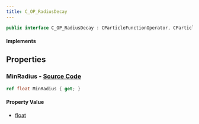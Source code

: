 ```yaml
---
title: C_OP_RadiusDecay
---
```


```csharp
public interface C_OP_RadiusDecay : CParticleFunctionOperator, CParticleFunction, ISchemaClass<CParticleFunction>, ISchemaClass<CParticleFunctionOperator>, ISchemaClass<C_OP_RadiusDecay>, ISchemaField, ISchemaClass, INativeHandle
```

#### Implements

## Properties

### **MinRadius** - [Source Code](https://github.com/swiftly-solution/swiftlys2/blob/main/managed/src/SwiftlyS2.Generated/Schemas/Interfaces/C_OP_RadiusDecay.cs#L16)

```csharp
ref float MinRadius { get; }
```

#### Property Value

- [float](https://learn.microsoft.com/dotnet/api/system.single)

